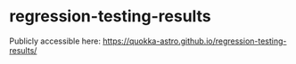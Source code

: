 # regression-testing-results

Publicly accessible here: https://quokka-astro.github.io/regression-testing-results/

